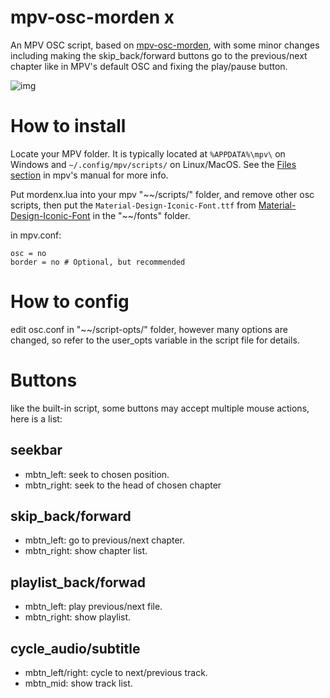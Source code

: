 # mpv-osc-morden x
An MPV OSC script, based on [mpv-osc-morden](https://github.com/maoiscat/mpv-osc-morden/), with some minor changes including making the skip_back/forward buttons go to the previous/next chapter like in MPV's default OSC and fixing the play/pause button.

![img](https://github.com/cyl0/mpv-osc-morden-x/blob/main/preview.png)

# How to install

Locate your MPV folder. It is typically located at `%APPDATA%\mpv\` on Windows and `~/.config/mpv/scripts/` on Linux/MacOS. See the [Files section](https://mpv.io/manual/master/#files) in mpv's manual for more info.

Put mordenx.lua into your mpv "\~\~/scripts/" folder, and remove other osc scripts,
then put the `Material-Design-Iconic-Font.ttf` from [Material-Design-Iconic-Font](https://zavoloklom.github.io/material-design-iconic-font/) in the "\~\~/fonts" folder.

in mpv.conf:

```
osc = no
border = no # Optional, but recommended
```


# How to config

edit osc.conf in "\~\~/script-opts/" folder, however many options are changed, so refer to the user_opts variable in the script file for details.

# Buttons

like the built-in script, some buttons may accept multiple mouse actions, here is a list:

## seekbar
* mbtn_left: seek to chosen position.
* mbtn_right: seek to the head of chosen chapter
## skip_back/forward
* mbtn_left: go to previous/next chapter.
* mbtn_right: show chapter list.
## playlist_back/forwad
* mbtn_left: play previous/next file.
* mbtn_right: show playlist.
## cycle_audio/subtitle
* mbtn_left/right: cycle to next/previous track.
* mbtn_mid: show track list.
